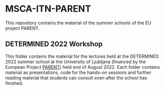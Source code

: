 # MSCA-ITN-PARENT
This repository contains the material of the summer schools of the EU project PARENT.

## DETERMINED 2022 Workshop

This folder contains the material for the lectures held at the DETERMINED 2022 summer school at the University of Ljubljana (financed by the European Project [PARENT](https://parenth2020.com)) held end of August 2022. Each folder contains material as presentations, code for the hands-on sessions and further reading material that students can consult even after the school has finished.
